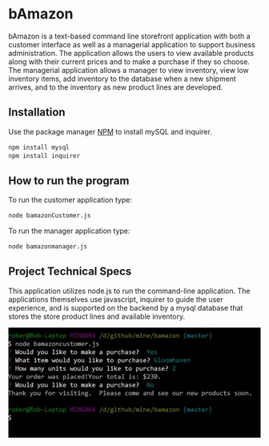 # bAmazon

bAmazon is a text-based command line storefront application with both a customer interface as well as a managerial application to support business administration.  The application allows the users to view available products along with their current prices and to make a purchase if they so choose.  The managerial application allows a manager to view inventory, view low inventory items, add inventory to the database when a new shipment arrives, and to the inventory as new product lines are developed.  


## Installation

Use the package manager [NPM](https://www.npmjs.com/) to install mySQL and inquirer.

```bash
npm install mysql
npm install inquirer
```

## How to run the program

To run the customer application type:

```bash
node bamazonCustomer.js
```

To run the manager application type:

```bash
node bamazonmanager.js
```

## Project Technical Specs
This application utilizes node.js to run the command-line application.  The applications themselves use javascript, inquirer to guide the user experience, and is supported on the backend by a mysql database that stores the store product lines and available inventory.  

![bAmazon](bamazoncustomer.JPG)
